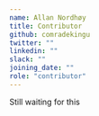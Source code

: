 ```yaml
---
name: Allan Nordhøy
title: Contributor
github: comradekingu
twitter: ""
linkedin: ""
slack: ""
joining_date: ""
role: "contributor"
---
```


Still waiting for this
